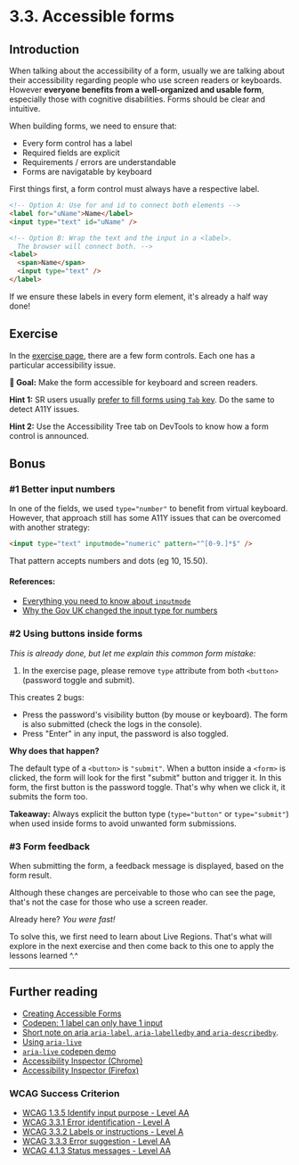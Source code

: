 # 3.3. Accessible forms

## Introduction

When talking about the accessibility of a form, usually we are talking about their accessibility regarding people who use screen readers or keyboards. However **everyone benefits from a well-organized and usable form**, especially those with cognitive disabilities. Forms should be clear and intuitive.

When building forms, we need to ensure that:

- Every form control has a label
- Required fields are explicit
- Requirements / errors are understandable
- Forms are navigatable by keyboard

First things first, a form control must always have a respective label.

```html
<!-- Option A: Use for and id to connect both elements -->
<label for="uName">Name</label>
<input type="text" id="uName" />

<!-- Option B: Wrap the text and the input in a <label>.
  The browser will connect both. -->
<label>
  <span>Name</span>
  <input type="text" />
</label>
```

If we ensure these labels in every form element, it's already a half way done!

## Exercise

In the [exercise page](../exercises/3.3.html), there are a few form controls. Each one has a particular accessibility issue.

**🎯 Goal:** Make the form accessible for keyboard and screen readers.

**Hint 1:** SR users usually [prefer to fill forms using `Tab` key](https://twitter.com/a_sandrina_p/status/1382811701796614148). Do the same to detect A11Y issues.

**Hint 2:** Use the Accessibility Tree tab on DevTools to know how a form control is announced.

## Bonus

### #1 Better input numbers

In one of the fields, we used `type="number"` to benefit from
virtual keyboard. However, that approach still has some A11Y issues that can be overcomed with another strategy:

```html
<input type="text" inputmode="numeric" pattern="^[0-9.]*$" />
```

That pattern accepts numbers and dots (eg 10, 15.50).

#### References:

- [Everything you need to know about `inputmode`](https://css-tricks.com/everything-you-ever-wanted-to-know-about-inputmode/)
- [Why the Gov UK changed the input type for numbers](https://technology.blog.gov.uk/2020/02/24/why-the-gov-uk-design-system-team-changed-the-input-type-for-numbers/)

### #2 Using buttons inside forms

_This is already done, but let me explain this common form mistake:_

1. In the exercise page, please remove `type` attribute from both `<button>` (password toggle and submit).

This creates 2 bugs:

- Press the password's visibility button (by mouse or keyboard). The form is also submitted (check the logs in the console).
- Press "Enter" in any input, the password is also toggled.

**Why does that happen?**

The default type of a `<button>` is `"submit"`.
When a button inside a `<form>` is clicked, the form will look for the first "submit" button and trigger it.
In this form, the first button is the password toggle. That's why when we click it, it submits the form too.

**Takeaway:** Always explicit the button type (`type="button"` or `type="submit"`) when used inside forms to avoid unwanted form submissions.

### #3 Form feedback

When submitting the form, a feedback message is displayed, based on the form result.

Although these changes are perceivable to those who can see the page, that's not the case for those who use a screen reader.

Already here? _You were fast!_

To solve this, we first need to learn about Live Regions. That's what will explore in the next exercise and then come back to this one to apply the lessons learned ^.^

---

## Further reading

- [Creating Accessible Forms](https://webaim.org/techniques/forms/)
- [Codepen: 1 label can only have 1 input](https://codepen.io/sandrina-p/pen/oNXyGPE)
- [Short note on aria `aria-label`, `aria-labelledby` and `aria-describedby`](https://developer.paciellogroup.com/blog/2017/07/short-note-on-aria-label-aria-labelledby-and-aria-describedby/).
- [Using `aria-live`](https://bitsofco.de/using-aria-live/)
- [`aria-live` codepen demo](https://codepen.io/vloux/details/jxPrWy)
- [Accessibility Inspector (Chrome)](https://www.youtube.com/watch?v=xWPMfcjhts8)
- [Accessibility Inspector (Firefox)](https://www.youtube.com/watch?v=7mqqgIxX_NU&t)

### WCAG Success Criterion

- [WCAG 1.3.5 Identify input purpose - Level AA](https://www.w3.org/TR/WCAG21/#identify-input-purpose)
- [WCAG 3.3.1 Error identification - Level A](https://www.w3.org/TR/WCAG21/#error-identification)
- [WCAG 3.3.2 Labels or instructions - Level A](https://www.w3.org/TR/WCAG21/#labels-or-instructions)
- [WCAG 3.3.3 Error suggestion - Level AA](https://www.w3.org/TR/WCAG21/#error-suggestion)
- [WCAG 4.1.3 Status messages - Level AA](https://www.w3.org/TR/WCAG21/#status-messages)

